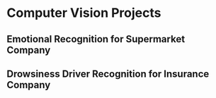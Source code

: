 # Computer Vision Projects

## Emotional Recognition for Supermarket Company
## Drowsiness Driver Recognition for Insurance Company
